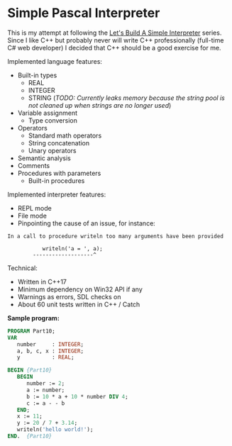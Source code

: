 # Simple Pascal Interpreter

This is my attempt at following the [Let's Build A Simple Interpreter](https://ruslanspivak.com/lsbasi-part1/) series. Since I like C++ but probably never will write C++ professionally (full-time C# web developer) I decided that C++ should be a good exercise for me.

Implemented language features:

- Built-in types
    - REAL
	- INTEGER
	- STRING (*TODO: Currently leaks memory because the string pool is not cleaned up when strings are no longer used*)
- Variable assignment
    - Type conversion
- Operators
    - Standard math operators
	- String concatenation
	- Unary operators
- Semantic analysis
- Comments
- Procedures with parameters
    - Built-in procedures
	
Implemented interpreter features:

- REPL mode
- File mode
- Pinpointing the cause of an issue, for instance: 

```
In a call to procedure writeln too many arguments have been provided

           writeln('a = ', a);
        -------------------^
```

Technical:

- Written in C++17
- Minimum dependency on Win32 API if any
- Warnings as errors, SDL checks on
- About 60 unit tests written in C++ / Catch
	
**Sample program:**
``` pascal
PROGRAM Part10;
VAR
   number     : INTEGER;
   a, b, c, x : INTEGER;
   y          : REAL;

BEGIN {Part10}
   BEGIN
      number := 2;
      a := number;
      b := 10 * a + 10 * number DIV 4;
      c := a - - b
   END;
   x := 11;
   y := 20 / 7 + 3.14;
   writeln('hello world!');
END.  {Part10}
```
